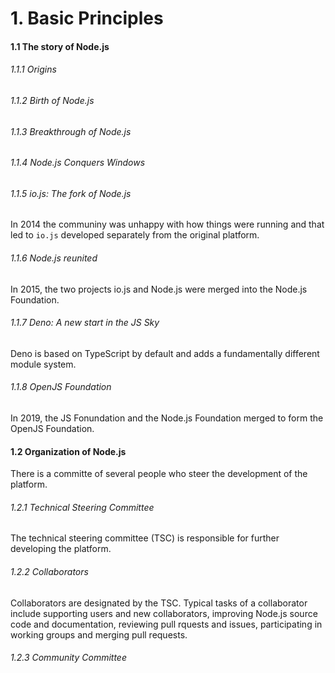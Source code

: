 <h1>1. Basic Principles</h1>

<h4>1.1 The story of Node.js</h4>

<h6>1.1.1 Origins</h6>

<h6>1.1.2 Birth of Node.js</h6>

<h6>1.1.3 Breakthrough of Node.js</h6>

<h6>1.1.4 Node.js Conquers Windows</h6>

<h6>1.1.5 io.js: The fork of Node.js</h6>

In 2014 the communiny was unhappy with how things were running and that led to `io.js` developed separately from the original platform.

<h6>1.1.6 Node.js reunited</h6>

In 2015, the two projects io.js and Node.js were merged into the Node.js Foundation.

<h6>1.1.7 Deno: A new start in the JS Sky</h6>

Deno is based on TypeScript by default and adds a fundamentally different module system.

<h6>1.1.8 OpenJS Foundation</h6>

In 2019, the JS Fonundation and the Node.js Foundation merged to form the OpenJS Foundation.

<h4>1.2 Organization of Node.js</h4>

There is a committe of several people who steer the development of the platform.

<h6>1.2.1 Technical Steering Committee</h6>

The technical steering committee (TSC) is responsible for further developing the platform.

<h6>1.2.2 Collaborators</h6>

Collaborators are designated by the TSC.
Typical tasks of a collaborator include supporting users and new collaborators, improving Node.js source code and documentation, reviewing pull rquests and issues, participating in working groups and merging pull requests.

<h6>1.2.3 Community Committee</h6>
